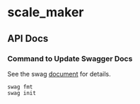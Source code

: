 # scale_maker

## API Docs
### Command to Update Swagger Docs

See the swag [document](https://github.com/swaggo/swag/blob/master/README.md) for details.
```
swag fmt
swag init
```